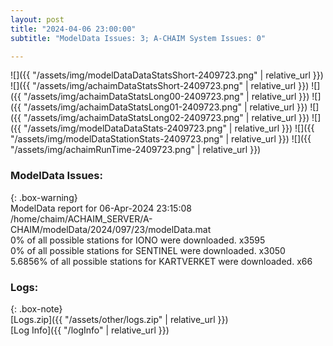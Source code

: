 ```yaml
---
layout: post
title: "2024-04-06 23:00:00"
subtitle: "ModelData Issues: 3; A-CHAIM System Issues: 0"

---
```


![]({{ "/assets/img/modelDataDataStatsShort-2409723.png" | relative_url }})
![]({{ "/assets/img/achaimDataStatsShort-2409723.png" | relative_url }})
![]({{ "/assets/img/achaimDataStatsLong00-2409723.png" | relative_url }})
![]({{ "/assets/img/achaimDataStatsLong01-2409723.png" | relative_url }})
![]({{ "/assets/img/achaimDataStatsLong02-2409723.png" | relative_url }})
![]({{ "/assets/img/modelDataDataStats-2409723.png" | relative_url }})
![]({{ "/assets/img/modelDataStationStats-2409723.png" | relative_url }})
![]({{ "/assets/img/achaimRunTime-2409723.png" | relative_url }})


### ModelData Issues:  
  
{: .box-warning}  
 ModelData report for 06-Apr-2024 23:15:08   
 /home/chaim/ACHAIM_SERVER/A-CHAIM/modelData/2024/097/23/modelData.mat   
 0% of all possible stations for IONO were downloaded. x3595   
 0% of all possible stations for SENTINEL were downloaded. x3050   
 5.6856% of all possible stations for KARTVERKET were downloaded. x66   
  


### Logs:  
  
{: .box-note}  
[Logs.zip]({{ "/assets/other/logs.zip" | relative_url }})  
[Log Info]({{ "/logInfo" | relative_url }})  

